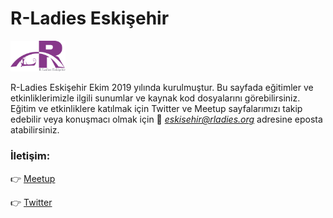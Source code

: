 # R-Ladies Eskişehir 
<img src="https://github.com/bkanx/R-Ladies-EskisehR-Stickers/blob/master/Init.png" width="88">

R-Ladies Eskişehir Ekim 2019 yılında kurulmuştur. Bu sayfada eğitimler ve etkinliklerimizle ilgili sunumlar ve kaynak kod dosyalarını görebilirsiniz.
Eğitim ve etkinliklere katılmak için Twitter ve Meetup sayfalarımızı takip edebilir veya konuşmacı olmak için :e-mail: *eskisehir@rladies.org* adresine eposta atabilirsiniz.



### İletişim:

 :point_right: [Meetup](https://www.meetup.com/rladies-eskisehir/)
 
 :point_right: [Twitter](https://twitter.com/RLadiesEskisehR)
 

 
